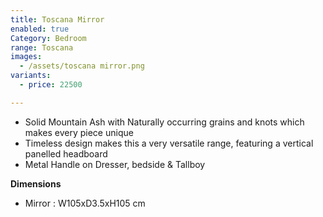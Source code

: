 ```yaml
---
title: Toscana Mirror
enabled: true
Category: Bedroom
range: Toscana
images:
  - /assets/toscana mirror.png
variants:
  - price: 22500

---
```

* Solid Mountain Ash with Naturally occurring grains and knots which makes every piece unique
* Timeless design makes this a very versatile range, featuring a vertical panelled headboard
* Metal Handle on Dresser, bedside & Tallboy


**Dimensions**
* Mirror : W105xD3.5xH105 cm
